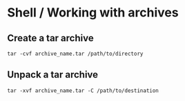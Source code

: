 # Shell / Working with archives

## Create a tar archive

```
tar -cvf archive_name.tar /path/to/directory
```

## Unpack a tar archive

```
tar -xvf archive_name.tar -C /path/to/destination
```
